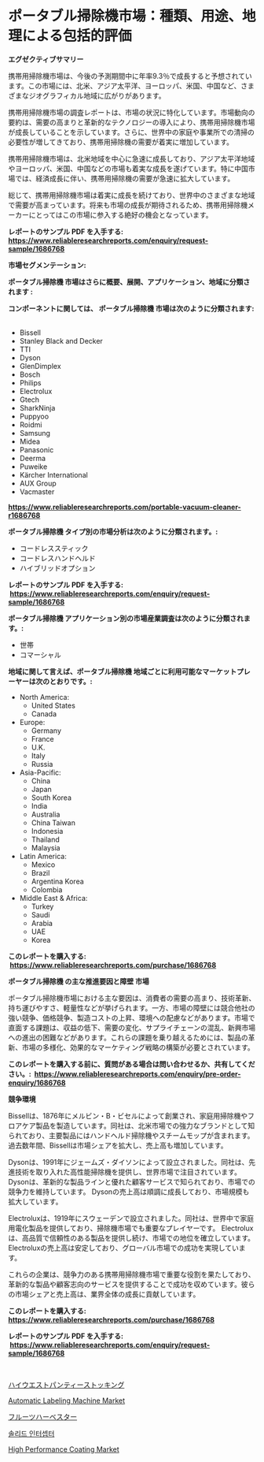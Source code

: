 <p><h1>ポータブル掃除機市場：種類、用途、地理による包括的評価</h1></p><p><strong>エグゼクティブサマリー</strong></p>
<p><p>携帯用掃除機市場は、今後の予測期間中に年率9.3％で成長すると予想されています。この市場には、北米、アジア太平洋、ヨーロッパ、米国、中国など、さまざまなジオグラフィカル地域に広がりがあります。</p><p>携帯用掃除機市場の調査レポートは、市場の状況に特化しています。市場動向の要約は、需要の高まりと革新的なテクノロジーの導入により、携帯用掃除機市場が成長していることを示しています。さらに、世界中の家庭や事業所での清掃の必要性が増してきており、携帯用掃除機の需要が着実に増加しています。</p><p>携帯用掃除機市場は、北米地域を中心に急速に成長しており、アジア太平洋地域やヨーロッパ、米国、中国などの市場も着実な成長を遂げています。特に中国市場では、経済成長に伴い、携帯用掃除機の需要が急速に拡大しています。</p><p>総じて、携帯用掃除機市場は着実に成長を続けており、世界中のさまざまな地域で需要が高まっています。将来も市場の成長が期待されるため、携帯用掃除機メーカーにとってはこの市場に参入する絶好の機会となっています。</p></p>
<p><strong>レポートのサンプル PDF を入手する: <a href="https://www.reliableresearchreports.com/enquiry/request-sample/1686768">https://www.reliableresearchreports.com/enquiry/request-sample/1686768</a></strong></p>
<p><strong>市場セグメンテーション:</strong></p>
<p><strong> ポータブル掃除機 市場はさらに概要、展開、アプリケーション、地域に分類されます :</strong></p>
<p><strong>コンポーネントに関しては、 ポータブル掃除機 市場は次のように分類されます: &nbsp;</strong></p>
<p><ul><li>Bissell</li><li>Stanley Black and Decker</li><li>TTI</li><li>Dyson</li><li>GlenDimplex</li><li>Bosch</li><li>Philips</li><li>Electrolux</li><li>Gtech</li><li>SharkNinja</li><li>Puppyoo</li><li>Roidmi</li><li>Samsung</li><li>Midea</li><li>Panasonic</li><li>Deerma</li><li>Puweike</li><li>Kärcher International</li><li>AUX Group</li><li>Vacmaster</li></ul></p>
<p><strong><a href="https://www.reliableresearchreports.com/portable-vacuum-cleaner-r1686768">https://www.reliableresearchreports.com/portable-vacuum-cleaner-r1686768</a></strong></p>
<p><strong> ポータブル掃除機 タイプ別の市場分析は次のように分類されます。:</strong></p>
<p><ul><li>コードレススティック</li><li>コードレスハンドヘルド</li><li>ハイブリッドオプション</li></ul></p>
<p><strong>レポートのサンプル PDF を入手する: &nbsp;<a href="https://www.reliableresearchreports.com/enquiry/request-sample/1686768">https://www.reliableresearchreports.com/enquiry/request-sample/1686768</a></strong></p>
<p><strong> ポータブル掃除機 アプリケーション別の市場産業調査は次のように分類されます。:</strong></p>
<p><ul><li>世帯</li><li>コマーシャル</li></ul></p>
<p><strong>地域に関して言えば、ポータブル掃除機 地域ごとに利用可能なマーケットプレーヤーは次のとおりです。:</strong></p>
<p><ul>
    <li>
        North America:
        <ul>
            <li>United States</li>
            <li>Canada</li>
        </ul>
    </li>
    <li>
        Europe:
        <ul>
            <li>Germany</li>
            <li>France</li>
            <li>U.K.</li>
            <li>Italy</li>
            <li>Russia</li>
        </ul>
    </li>
    <li>
        Asia-Pacific:
        <ul>
            <li>China</li>
            <li>Japan</li>
            <li>South Korea</li>
            <li>India</li>
            <li>Australia</li>
            <li>China Taiwan</li>
            <li>Indonesia</li>
            <li>Thailand</li>
            <li>Malaysia</li>
        </ul>
    </li>
    <li>
        Latin America:
        <ul>
            <li>Mexico</li>
            <li>Brazil</li>
            <li>Argentina Korea</li>
            <li>Colombia</li>
        </ul>
    </li>
    <li>
        Middle East & Africa:
        <ul>
            <li>Turkey</li>
            <li>Saudi</li>
            <li>Arabia</li>
            <li>UAE</li>
            <li>Korea</li>
        </ul>
    </li>
    </ul></p>
<p><strong>このレポートを購入する: &nbsp;<a href="https://www.reliableresearchreports.com/purchase/1686768">https://www.reliableresearchreports.com/purchase/1686768</a></strong></p>
<p><strong>ポータブル掃除機 の主な推進要因と障壁 市場</strong></p>
<p><p>ポータブル掃除機市場における主な要因は、消費者の需要の高まり、技術革新、持ち運びやすさ、軽量性などが挙げられます。一方、市場の障壁には競合他社の強い競争、価格競争、製造コストの上昇、環境への配慮などがあります。市場で直面する課題は、収益の低下、需要の変化、サプライチェーンの混乱、新興市場への進出の困難などがあります。これらの課題を乗り越えるためには、製品の革新、市場の多様化、効果的なマーケティング戦略の構築が必要とされています。</p></p>
<p><strong>このレポートを購入する前に、質問がある場合は問い合わせるか、共有してください。:&nbsp; <a href="https://www.reliableresearchreports.com/enquiry/pre-order-enquiry/1686768">https://www.reliableresearchreports.com/enquiry/pre-order-enquiry/1686768</a></strong></p>
<p><strong>競争環境</strong></p>
<p><p>Bissellは、1876年にメルビン・B・ビセルによって創業され、家庭用掃除機やフロアケア製品を製造しています。同社は、北米市場での強力なブランドとして知られており、主要製品にはハンドヘルド掃除機やスチームモップが含まれます。過去数年間、Bissellは市場シェアを拡大し、売上高も増加しています。</p><p>Dysonは、1991年にジェームズ・ダイソンによって設立されました。同社は、先進技術を取り入れた高性能掃除機を提供し、世界市場で注目されています。 Dysonは、革新的な製品ラインと優れた顧客サービスで知られており、市場での競争力を維持しています。 Dysonの売上高は順調に成長しており、市場規模も拡大しています。</p><p>Electroluxは、1919年にスウェーデンで設立されました。同社は、世界中で家庭用電化製品を提供しており、掃除機市場でも重要なプレイヤーです。 Electroluxは、高品質で信頼性のある製品を提供し続け、市場での地位を確立しています。 Electroluxの売上高は安定しており、グローバル市場での成功を実現しています。</p><p>これらの企業は、競争力のある携帯用掃除機市場で重要な役割を果たしており、革新的な製品や顧客志向のサービスを提供することで成功を収めています。彼らの市場シェアと売上高は、業界全体の成長に貢献しています。</p></p>
<p><strong>このレポートを購入する: &nbsp; <a href="https://www.reliableresearchreports.com/purchase/1686768">https://www.reliableresearchreports.com/purchase/1686768</a></strong></p>
<p><strong>レポートのサンプル PDF を入手する: &nbsp;<a href="https://www.reliableresearchreports.com/enquiry/request-sample/1686768">https://www.reliableresearchreports.com/enquiry/request-sample/1686768</a></strong><strong></strong></p>
<p>&nbsp;</p>
<p><p><a href="https://github.com/DonaldShaw1965/Market-Research-Report-List-1/blob/main/231378322475.md">ハイウエストパンティーストッキング</a></p><p><a href="https://github.com/mauripalmi/Market-Research-Report-List-2/blob/main/automatic-labeling-machine-market.md">Automatic Labeling Machine Market</a></p><p><a href="https://medium.com/@royfoote921/%E6%9E%9C%E7%89%A9%E3%81%AE%E5%8F%8E%E7%A9%AB%E6%A9%9F%E5%B8%82%E5%A0%B4%E8%AA%BF%E6%9F%BB%E3%83%AC%E3%83%9D%E3%83%BC%E3%83%88-%E3%81%9D%E3%81%AE%E6%AD%B4%E5%8F%B2%E3%81%A8%E4%BA%88%E6%B8%AC2031%E5%B9%B4%E3%81%BE%E3%81%A7%E3%81%AE2024-eaa803a73e9c">フルーツハーベスター</a></p><p><a href="https://github.com/vs019sa3m8x/Market-Research-Report-List-1/blob/main/611142020520.md">솔리드 인터셉터</a></p><p><a href="https://sudsy-motorcycle-bbc.notion.site/High-Performance-Coating-Market-Research-Report-Provides-thorough-Industry-Overview-which-offers-an-cb177c16529a454d9cb280b13a48755b">High Performance Coating Market</a></p></p>